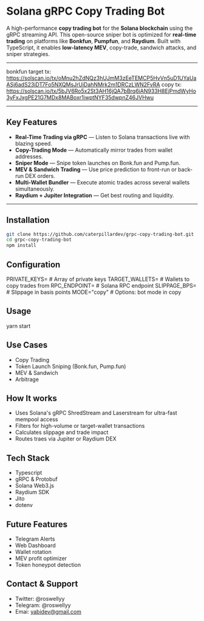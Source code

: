 # Solana gRPC Copy Trading Bot

A high-performance **copy trading bot** for the **Solana blockchain** using the gRPC streaming API. This open-source sniper bot is optimized for **real-time trading** on platforms like **Bonkfun**, **Pumpfun**, and **Raydium**. Built with TypeScript, it enables **low-latency MEV**, copy-trade, sandwich attacks, and sniper strategies.

---

bonkfun target tx: https://solscan.io/tx/oMnu2hZdNQz3hUJmM3zEeTEMCP5HvVn5uD1UYaUaASj6adS23iDT7Fo5NXQMsJrUiDahNMrk2m1DRCzLWN2FvRA
copy tx: https://solscan.io/tx/5bJV6Ro5x2St3AH16jQA7bBrq6iAN933H8EjPmdWyHo3yFxJxgPE21G7MDx8MABoxr1iwptNYF35dwpnZ46JVHwu

---

## Key Features

- **Real-Time Trading via gRPC** — Listen to Solana transactions live with blazing speed.
- **Copy-Trading Mode** — Automatically mirror trades from wallet addresses.
- **Sniper Mode** — Snipe token launches on Bonk.fun and Pump.fun.
- **MEV & Sandwich Trading** — Use price prediction to front-run or back-run DEX orders.
- **Multi-Wallet Bundler** — Execute atomic trades across several wallets simultaneously.
- **Raydium + Jupiter Integration** — Get best routing and liquidity.

---

## Installation

```bash
git clone https://github.com/caterpillardev/grpc-copy-trading-bot.git
cd grpc-copy-trading-bot
npm install

```
## Configuration
PRIVATE_KEYS=         # Array of private keys
TARGET_WALLETS=       # Wallets to copy trades from
RPC_ENDPOINT=         # Solana RPC endpoint
SLIPPAGE_BPS=         # Slippage in basis points
MODE="copy"           # Options: bot mode in copy

## Usage

yarn start

## Use Cases

 - Copy Trading                             
 - Token Launch Sniping (Bonk.fun, Pump.fun) 
 - MEV & Sandwich                           
 - Arbitrage    

## How It works
- Uses Solana's gRPC ShredStream and Laserstream for ultra-fast mempool access
- Filters for high-volume or target-wallet transactions
- Calculates slippage and trade impact
- Routes traes via Jupiter or Raydium DEX

## Tech Stack
- Typescript                         
- gRPC & Protobuf
- Solana Web3.js
- Raydium SDK
- Jito
- dotenv
## Future Features
- Telegram Alerts
- Web Dashboard
- Wallet rotation
- MEV profit optimizer
- Token honeypot detection
## Contact & Support
- Twitter: @roswellyy
- Telegram: @roswellyy
- Emai: yabidev@gmail.com
